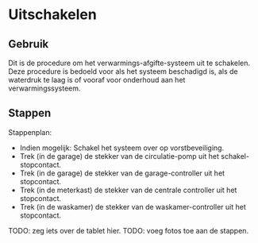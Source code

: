 # Uitschakelen

## Gebruik
Dit is de procedure om het verwarmings-afgifte-systeem uit te schakelen.
Deze procedure is bedoeld voor als het systeem beschadigd is, als de waterdruk te laag is of vooraf voor onderhoud aan het verwarmingssysteem.

## Stappen
Stappenplan:
- Indien mogelijk: Schakel het systeem over op vorstbeveiliging.
- Trek (in de garage) de stekker van de circulatie-pomp uit het schakel-stopcontact.
- Trek (in de garage) de stekker van de garage-controller uit het stopcontact.
- Trek (in de meterkast) de stekker van de centrale controller uit het stopcontact.
- Trek (in de waskamer) de stekker van de waskamer-controller uit het stopcontact.

TODO: zeg iets over de tablet hier.
TODO: voeg fotos toe aan de stappen.

